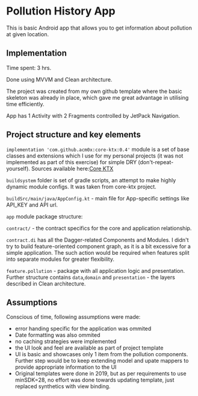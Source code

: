 # Pollution History App

This is basic Android app that allows you to get information about pollution at given location. 

## Implementation

Time spent: 3 hrs.

Done using MVVM and Clean architecture.

The project was created from my own github template where the basic skeleton was already in place, 
which gave me great advantage in utilising time efficiently. 

App has 1 Activity with 2 Fragments controlled by JetPack Navigation.
 
## Project structure and key elements
  
`implementation 'com.github.acm0x:core-ktx:0.4'` module is a set of base classes and extensions which I use for my personal projects (it was not implemented as part of this exercise) for simple DRY (don't-repeat-yourself). Sources available here:[Core KTX](https://github.com/acm0x/core-ktx)

`buildsystem` folder is set of gradle scripts, an attempt to make highly dynamic module configs. It was taken from core-ktx project.

`buildSrc/main/java/AppConfig.kt` - main file for App-specific settings like API_KEY and API url.

`app` module package structure:

`contract/` - the contract specifics for the core and application relationship. 

`contract.di` has all the Dagger-related Components and Modules. I didn't try to build feature-oriented component graph, as it is a bit excessive for a simple application. The  such action would be required when features split into separate modules for greater flexibility. 

`feature.pollution` - package with all application logic and presentation. Further structure contains `data`,`domain` and `presentation` - the layers described in Clean architecture.

## Assumptions
Conscious of time, following assumptions were made:

- error handing specific for the application was ommited
- Date formatting was also ommited
- no caching strategies were implemented
- the UI look and feel are available as part of project template
- UI is basic and showcases only 1 item from the pollution components. Further step would be to keep extending model and upate mappers to provide appropriate information to the UI 
- Original templates were done in 2019, but as per requirements to use minSDK=28, no effort was done towards updating template, 
just replaced synthetics with view binding.  
